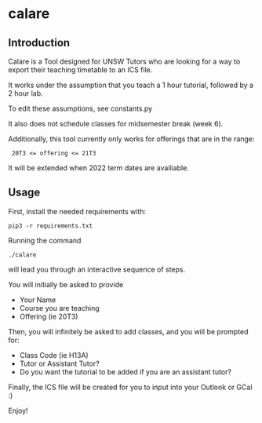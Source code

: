 # calare


## Introduction

Calare is a Tool designed for UNSW Tutors who are looking for a way to export their teaching timetable to an ICS file.

It works under the assumption that you teach a 1 hour tutorial, followed by a 2 hour lab. 

To edit these assumptions, see constants.py

It also does not schedule classes for midsemester break (week 6).

Additionally, this tool currently only works for offerings that are in the range:
```
 20T3 <= offering <= 21T3
```

It will be extended when 2022 term dates are availiable. 

## Usage

First, install the needed requirements with: 
```
pip3 -r requirements.txt
```

Running the command

```
./calare
```

will lead you through an interactive sequence of steps. 

You will initially be asked to provide
 * Your Name
 * Course you are teaching
 * Offering (ie 20T3)

Then, you will infinitely be asked to add classes, and you will be prompted for: 
 * Class Code (ie H13A)
 * Tutor or Assistant Tutor? 
 * Do you want the tutorial to be added if you are an assistant tutor? 

Finally, the ICS file will be created for you to input into your Outlook or GCal :) 

Enjoy!
  
